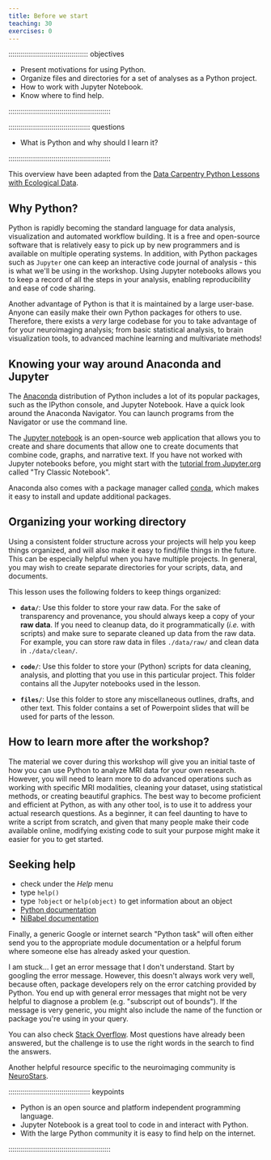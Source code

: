 ```yaml
---
title: Before we start
teaching: 30
exercises: 0
---
```


::::::::::::::::::::::::::::::::::::::: objectives

- Present motivations for using Python.
- Organize files and directories for a set of analyses as a Python project.
- How to work with Jupyter Notebook.
- Know where to find help.

::::::::::::::::::::::::::::::::::::::::::::::::::

:::::::::::::::::::::::::::::::::::::::: questions

- What is Python and why should I learn it?

::::::::::::::::::::::::::::::::::::::::::::::::::



This overview have been adapted from the [Data Carpentry Python Lessons with Ecological Data](https://datacarpentry.org/python-ecology-lesson/).

## Why Python?

Python is rapidly becoming the standard language for data analysis, visualization and automated workflow building.
It is a free and open-source software that is relatively easy to pick up by new programmers and is available on multiple operating systems.
In addition, with Python packages such as `Jupyter` one can keep an interactive code journal of analysis - this is what we'll be using in the workshop.
Using Jupyter notebooks allows you to keep a record of all the steps in your analysis, enabling reproducibility and ease of code sharing.

Another advantage of Python is that it is maintained by a large user-base.
Anyone can easily make their own Python packages for others to use.
Therefore, there exists a *very* large codebase for you to take advantage of for your neuroimaging analysis; from basic statistical analysis, to brain visualization tools, to advanced machine learning and multivariate methods!

## Knowing your way around Anaconda and Jupyter

The [Anaconda][anaconda] distribution of Python includes a lot of its popular packages, such as the IPython console, and Jupyter Notebook.
Have a quick look around the Anaconda Navigator.
You can launch programs from the Navigator or use the command line.

The [Jupyter notebook](https://jupyter.org) is an open-source web application that allows you to create
and share documents that allow one to create documents that combine code, graphs, and narrative text.
If you have not worked with Jupyter notebooks before, you might start with the [tutorial from Jupyter.org](https://jupyter.org/try) called "Try Classic Notebook".

Anaconda also comes with a package manager called [conda](https://conda.io/docs/), which makes it easy to install and update additional packages.

## Organizing your working directory

Using a consistent folder structure across your projects will help you keep things organized, and will also make it easy to find/file things in the future.
This can be especially helpful when you have multiple projects.
In general, you may wish to create separate directories for your scripts, data, and documents.

This lesson uses the following folders to keep things organized:

- **`data/`**: Use this folder to store your raw data. For the sake of transparency and provenance,
  you should always keep a copy of your **raw data**. If you need to cleanup data, do it
  programmatically (*i.e.* with scripts) and make sure to separate cleaned up data from the raw data.
  For example, you can store raw data in files `./data/raw/` and clean data in `./data/clean/`.

- **`code/`**: Use this folder to store your (Python) scripts for data cleaning, analysis, and
  plotting that you use in this particular project. This folder contains all the Jupyter notebooks used in the lesson.

- **`files/`**: Use this folder to store any miscellaneous outlines, drafts, and other text. This folder contains a set of Powerpoint slides that will be used for parts of the lesson.

## How to learn more after the workshop?

The material we cover during this workshop will give you an initial taste of how you can use Python
to analyze MRI data for your own research.
However, you will need to learn more to do advanced operations such as working with specific MRI modalities, cleaning your dataset, using statistical methods, or creating beautiful graphics.
The best way to become proficient and efficient at Python, as with any other tool, is to use it to address your actual research questions.
As a beginner, it can feel daunting to have to write a script from scratch, and given that many people make their code available online, modifying existing code to suit your purpose might make it easier for you to get started.

## Seeking help

- check under the *Help* menu
- type `help()`
- type `?object` or `help(object)` to get information about an object
- [Python documentation][python-docs]
- [NiBabel documentation][nibabel-docs]

Finally, a generic Google or internet search "Python task" will often either send you to the
appropriate module documentation or a helpful forum where someone else has already asked your
question.

I am stuck... I get an error message that I don't understand.
Start by googling the error message. However, this doesn't always work very well, because often,
package developers rely on the error catching provided by Python. You end up with general error
messages that might not be very helpful to diagnose a problem (e.g. "subscript out of bounds"). If
the message is very generic, you might also include the name of the function or package you're using
in your query.

You can also check [Stack Overflow][stack-overflow]. Most questions have already been answered, but the challenge is to use the right words in the search to find the answers.

Another helpful resource specific to the neuroimaging community is [NeuroStars](https://neurostars.org/).



[anaconda]: https://www.anaconda.com
[python-docs]: https://www.python.org/doc
[nibabel-docs]: https://nipy.org/nibabel/manual.html#manual
[stack-overflow]: https://stackoverflow.com


:::::::::::::::::::::::::::::::::::::::: keypoints

- Python is an open source and platform independent programming language.
- Jupyter Notebook is a great tool to code in and interact with Python.
- With the large Python community it is easy to find help on the internet.

::::::::::::::::::::::::::::::::::::::::::::::::::


